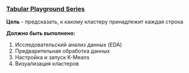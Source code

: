 ### [Tabular Playground Series](https://www.kaggle.com/competitions/tabular-playground-series-jul-2022/overview)

__Цель__ - предсказать, к какому кластеру принадлежит каждая строка

__Должно быть выполнено:__
1) Исследовательский анализ данных (EDA)
2) Предварительная обработка данных
3) Настройка и запуск K-Means
4) Визуализация кластеров
